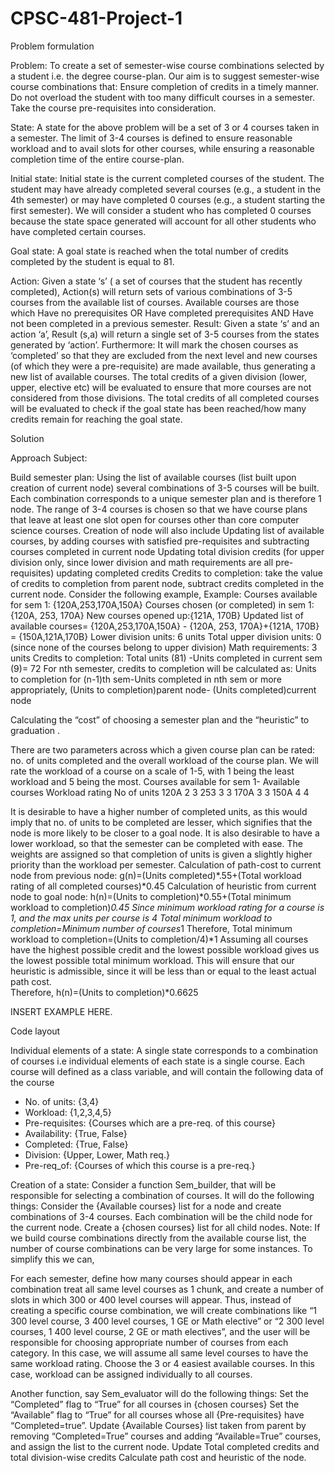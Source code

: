 # CPSC-481-Project-1

Problem formulation

Problem:
To create a set of semester-wise course combinations selected by a student i.e. the degree course-plan. Our aim is to suggest semester-wise course combinations that:
Ensure completion of credits in a timely manner.
Do not overload the student with too many difficult courses in a semester.
Take the course pre-requisites into consideration.

State:
A state for the above problem will be a set of 3 or 4 courses taken in a semester. The limit of 3-4 courses is defined to ensure reasonable workload and to avail slots for other courses, while ensuring a reasonable completion time of the entire course-plan.

Initial state:
Initial state is the current completed courses of the student. The student may have already completed several courses (e.g., a student in the 4th semester) or may have completed 0 courses (e.g., a student starting the first semester). We will consider a student who has completed 0 courses because the state space generated will account for all other students who have completed certain courses.

Goal state:
A goal state is reached when the total number of credits completed by the student is equal to 81.

Action:
Given a state ‘s’ ( a set of courses that the student has recently completed), Action(s) will return sets of various combinations of 3-5 courses from the available list of courses. Available courses are those which
Have no prerequisites OR
Have completed prerequisites AND
Have not been completed in a previous semester.
Result:
Given a state ‘s’ and an action ‘a’, Result (s,a) will return a single set of 3-5 courses from the states generated by ‘action’. Furthermore:
It will mark the chosen courses as ‘completed’ so that they are excluded from the next level and new courses (of which they were a pre-requisite) are made available, thus generating a new list of available courses.
The total credits of a given division (lower, upper, elective etc) will be evaluated to ensure that more courses are not considered from those divisions.
The total credits of all completed courses will be evaluated to check if the goal state has been reached/how many credits remain for reaching the goal state.


Solution

Approach
Subject: 

Build semester plan: 
Using the list of available courses (list built upon creation of current node) several combinations of 3-5 courses will be built. Each combination corresponds to a unique semester plan and is therefore 1 node.
The range of 3-4 courses is chosen so that we have course plans that leave at least one slot open  for courses other than core computer science courses.
Creation of node will also include
Updating list of available courses, by adding courses with satisfied pre-requisites and subtracting courses completed in current node
Updating total division credits (for upper division only, since lower division and math requirements are all pre-requisites)
updating completed credits
Credits to completion: take the value of credits to completion from parent node, subtract credits completed in the current node. 
Consider the following example,
Example: Courses available  for sem 1: {120A,253,170A,150A}
Courses chosen (or completed) in sem 1: {120A, 253, 170A}
New courses opened up:{121A, 170B}
Updated list of available courses= {120A,253,170A,150A} - {120A, 253, 170A}+{121A, 170B}
                                                          = {150A,121A,170B}
Lower division units: 6 units
Total upper division units: 0		(since none of the courses belong to upper division)
Math requirements: 3 units
Credits to completion: Total units (81) -Units completed in current sem (9)= 72
For nth semester, credits to completion will be calculated as:
		Units to completion for (n-1)th sem-Units completed in nth sem
		or more appropriately,
		(Units to completion)parent node- (Units completed)current node

Calculating the “cost” of choosing a semester plan and the “heuristic” to graduation .

There are two parameters across which a given course plan can be rated: no. of units completed  and the overall workload of the course plan.
We will rate the workload of a course on a scale of 1-5, with 1 being the least workload and 5 being the most.
Courses available for sem 1-
Available courses
Workload rating
No of units
120A
2
3
253
3
3
170A
3
3
150A
4
4


It is desirable to have a higher number of completed units, as this would imply that no. of units to be completed are lesser, which signifies that the node is more likely to be closer to a goal node. It is also desirable to have a lower workload, so that the semester can be completed with ease. The weights are assigned so that completion of units is given a slightly higher priority than the workload per semester.
Calculation of path-cost to current node from previous node:
g(n)=(Units completed)*.55+(Total workload rating of all completed courses)*0.45
Calculation of heuristic from current node to goal node: 
h(n)=(Units to completion)*0.55+(Total minimum workload to completion)*0.45
Since minimum workload rating for a course is 1, and the max units per course is 4
Total minimum workload to completion=Minimum number of courses*1
Therefore, Total minimum workload to completion=(Units to completion/4)*1
Assuming all courses have the highest possible credit and the lowest possible workload gives us the lowest possible total minimum workload. This will ensure that our heuristic is admissible, since it will be less than or equal to the least actual path cost.  
Therefore, h(n)=(Units to completion)*0.6625 

INSERT EXAMPLE HERE.

Code layout

Individual elements of a state:
A single state corresponds to a combination of courses i.e individual elements of each state is a single course.
Each course will defined as a class variable, and will contain the following data of the course
- No. of units:					{3,4}
- Workload:					{1,2,3,4,5}
- Pre-requisites:					{Courses which are a pre-req. of this course}
- Availability:					{True, False}
- Completed:					{True, False}
- Division:					{Upper, Lower, Math req.}
- Pre-req_of:					{Courses of which this course is a pre-req.}

Creation of a state:
Consider a function Sem_builder, that will be responsible for selecting a combination of courses. It will do the following things:
Consider the {Available courses} list for a node and create combinations of 3-4 courses. Each combination will be the child node for the current node.
Create a {chosen courses} list for all child nodes.
Note: If we build course combinations directly from the available course list, the number of course combinations can be very large for some instances. To simplify this we can,

For each semester, define how many courses should appear in each combination
treat all same level courses as 1 chunk, and create a number of slots in which 300 or 400 level courses will appear. Thus, instead of creating a specific course combination, we will create combinations like “1 300 level course, 3 400 level courses, 1 GE or Math elective” or “2 300 level courses, 1 400 level course, 2 GE or math electives”, and the user will be responsible for choosing appropriate number of courses from each category. In this case, we will assume all same level courses to have the same workload rating.
Choose the 3 or 4 easiest available courses. In this case, workload can be assigned individually to all courses.

Another function, say Sem_evaluator will do the following things:
Set the “Completed” flag to “True” for all courses in {chosen courses}
Set the “Available” flag to “True” for all courses whose all {Pre-requisites} have “Completed=true”.
Update {Available Courses} list taken from parent by removing “Completed=True” courses and adding “Available=True” courses, and assign the list to the current node.
Update Total completed credits and total division-wise credits
Calculate path cost  and heuristic of the node.
